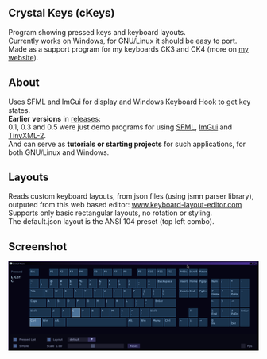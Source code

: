 ## Crystal Keys (cKeys)
Program showing pressed keys and keyboard layouts.  
Currently works on Windows, for GNU/Linux it should be easy to port.  
Made as a support program for my keyboards CK3 and CK4 (more on [my website](https://cryham.tuxfamily.org/archives/portfolio/crystal-keyboard-3-and-4)).  

## About

Uses SFML and ImGui for display and Windows Keyboard Hook to get key states.  
**Earlier versions** in [releases](https://github.com/cryham/ckeys/releases):  
0.1, 0.3 and 0.5 were just demo programs for using [SFML](https://github.com/SFML/SFML), [ImGui](https://github.com/ocornut/imgui) and [TinyXML-2](https://github.com/leethomason/tinyxml2).  
And can serve as **tutorials or starting projects** for such applications, for both GNU/Linux and Windows.  

## Layouts

Reads custom keyboard layouts, from json files (using jsmn parser library),  
outputed from this web based editor: www.keyboard-layout-editor.com  
Supports only basic rectangular layouts, no rotation or styling.  
The default.json layout is the ANSI 104 preset (top left combo).  

## Screenshot

![](https://raw.githubusercontent.com/cryham/ckeys/master/screenshot.png)
